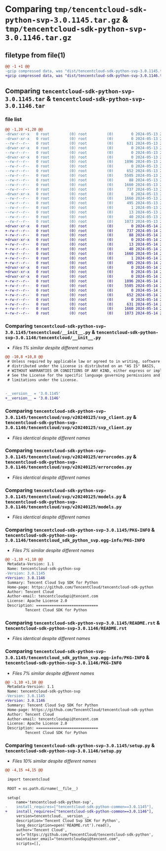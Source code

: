 # Comparing `tmp/tencentcloud-sdk-python-svp-3.0.1145.tar.gz` & `tmp/tencentcloud-sdk-python-svp-3.0.1146.tar.gz`

## filetype from file(1)

```diff
@@ -1 +1 @@
-gzip compressed data, was "dist/tencentcloud-sdk-python-svp-3.0.1145.tar", last modified: Mon May 13 21:27:46 2024, max compression
+gzip compressed data, was "dist/tencentcloud-sdk-python-svp-3.0.1146.tar", last modified: Tue May 14 22:09:39 2024, max compression
```

## Comparing `tencentcloud-sdk-python-svp-3.0.1145.tar` & `tencentcloud-sdk-python-svp-3.0.1146.tar`

### file list

```diff
@@ -1,20 +1,20 @@
-drwxr-xr-x   0 root         (0) root         (0)        0 2024-05-13 21:27:46.000000 tencentcloud-sdk-python-svp-3.0.1145/
-drwxr-xr-x   0 root         (0) root         (0)        0 2024-05-13 21:27:46.000000 tencentcloud-sdk-python-svp-3.0.1145/tencentcloud/
--rw-r--r--   0 root         (0) root         (0)      631 2024-05-13 21:27:46.000000 tencentcloud-sdk-python-svp-3.0.1145/tencentcloud/__init__.py
-drwxr-xr-x   0 root         (0) root         (0)        0 2024-05-13 21:27:46.000000 tencentcloud-sdk-python-svp-3.0.1145/tencentcloud/svp/
--rw-r--r--   0 root         (0) root         (0)        0 2024-05-13 21:27:46.000000 tencentcloud-sdk-python-svp-3.0.1145/tencentcloud/svp/__init__.py
-drwxr-xr-x   0 root         (0) root         (0)        0 2024-05-13 21:27:46.000000 tencentcloud-sdk-python-svp-3.0.1145/tencentcloud/svp/v20240125/
--rw-r--r--   0 root         (0) root         (0)     1896 2024-05-13 21:27:46.000000 tencentcloud-sdk-python-svp-3.0.1145/tencentcloud/svp/v20240125/svp_client.py
--rw-r--r--   0 root         (0) root         (0)        0 2024-05-13 21:27:46.000000 tencentcloud-sdk-python-svp-3.0.1145/tencentcloud/svp/v20240125/__init__.py
--rw-r--r--   0 root         (0) root         (0)      652 2024-05-13 21:27:46.000000 tencentcloud-sdk-python-svp-3.0.1145/tencentcloud/svp/v20240125/errorcodes.py
--rw-r--r--   0 root         (0) root         (0)     5505 2024-05-13 21:27:46.000000 tencentcloud-sdk-python-svp-3.0.1145/tencentcloud/svp/v20240125/models.py
--rw-r--r--   0 root         (0) root         (0)       88 2024-05-13 21:27:46.000000 tencentcloud-sdk-python-svp-3.0.1145/setup.cfg
--rw-r--r--   0 root         (0) root         (0)     1660 2024-05-13 21:27:46.000000 tencentcloud-sdk-python-svp-3.0.1145/PKG-INFO
--rw-r--r--   0 root         (0) root         (0)      737 2024-05-13 21:27:46.000000 tencentcloud-sdk-python-svp-3.0.1145/README.rst
-drwxr-xr-x   0 root         (0) root         (0)        0 2024-05-13 21:27:46.000000 tencentcloud-sdk-python-svp-3.0.1145/tencentcloud_sdk_python_svp.egg-info/
--rw-r--r--   0 root         (0) root         (0)     1660 2024-05-13 21:27:46.000000 tencentcloud-sdk-python-svp-3.0.1145/tencentcloud_sdk_python_svp.egg-info/PKG-INFO
--rw-r--r--   0 root         (0) root         (0)      495 2024-05-13 21:27:46.000000 tencentcloud-sdk-python-svp-3.0.1145/tencentcloud_sdk_python_svp.egg-info/SOURCES.txt
--rw-r--r--   0 root         (0) root         (0)        1 2024-05-13 21:27:46.000000 tencentcloud-sdk-python-svp-3.0.1145/tencentcloud_sdk_python_svp.egg-info/dependency_links.txt
--rw-r--r--   0 root         (0) root         (0)       13 2024-05-13 21:27:46.000000 tencentcloud-sdk-python-svp-3.0.1145/tencentcloud_sdk_python_svp.egg-info/top_level.txt
--rw-r--r--   0 root         (0) root         (0)       40 2024-05-13 21:27:46.000000 tencentcloud-sdk-python-svp-3.0.1145/tencentcloud_sdk_python_svp.egg-info/requires.txt
--rw-r--r--   0 root         (0) root         (0)     1073 2024-05-13 21:27:46.000000 tencentcloud-sdk-python-svp-3.0.1145/setup.py
+drwxr-xr-x   0 root         (0) root         (0)        0 2024-05-14 22:09:39.000000 tencentcloud-sdk-python-svp-3.0.1146/
+-rw-r--r--   0 root         (0) root         (0)      737 2024-05-14 22:09:39.000000 tencentcloud-sdk-python-svp-3.0.1146/README.rst
+-rw-r--r--   0 root         (0) root         (0)       88 2024-05-14 22:09:39.000000 tencentcloud-sdk-python-svp-3.0.1146/setup.cfg
+drwxr-xr-x   0 root         (0) root         (0)        0 2024-05-14 22:09:39.000000 tencentcloud-sdk-python-svp-3.0.1146/tencentcloud_sdk_python_svp.egg-info/
+-rw-r--r--   0 root         (0) root         (0)       13 2024-05-14 22:09:39.000000 tencentcloud-sdk-python-svp-3.0.1146/tencentcloud_sdk_python_svp.egg-info/top_level.txt
+-rw-r--r--   0 root         (0) root         (0)       40 2024-05-14 22:09:39.000000 tencentcloud-sdk-python-svp-3.0.1146/tencentcloud_sdk_python_svp.egg-info/requires.txt
+-rw-r--r--   0 root         (0) root         (0)     1660 2024-05-14 22:09:39.000000 tencentcloud-sdk-python-svp-3.0.1146/tencentcloud_sdk_python_svp.egg-info/PKG-INFO
+-rw-r--r--   0 root         (0) root         (0)        1 2024-05-14 22:09:39.000000 tencentcloud-sdk-python-svp-3.0.1146/tencentcloud_sdk_python_svp.egg-info/dependency_links.txt
+-rw-r--r--   0 root         (0) root         (0)      495 2024-05-14 22:09:39.000000 tencentcloud-sdk-python-svp-3.0.1146/tencentcloud_sdk_python_svp.egg-info/SOURCES.txt
+drwxr-xr-x   0 root         (0) root         (0)        0 2024-05-14 22:09:39.000000 tencentcloud-sdk-python-svp-3.0.1146/tencentcloud/
+drwxr-xr-x   0 root         (0) root         (0)        0 2024-05-14 22:09:39.000000 tencentcloud-sdk-python-svp-3.0.1146/tencentcloud/svp/
+drwxr-xr-x   0 root         (0) root         (0)        0 2024-05-14 22:09:39.000000 tencentcloud-sdk-python-svp-3.0.1146/tencentcloud/svp/v20240125/
+-rw-r--r--   0 root         (0) root         (0)     1896 2024-05-14 22:09:39.000000 tencentcloud-sdk-python-svp-3.0.1146/tencentcloud/svp/v20240125/svp_client.py
+-rw-r--r--   0 root         (0) root         (0)     5505 2024-05-14 22:09:39.000000 tencentcloud-sdk-python-svp-3.0.1146/tencentcloud/svp/v20240125/models.py
+-rw-r--r--   0 root         (0) root         (0)        0 2024-05-14 22:09:39.000000 tencentcloud-sdk-python-svp-3.0.1146/tencentcloud/svp/v20240125/__init__.py
+-rw-r--r--   0 root         (0) root         (0)      652 2024-05-14 22:09:39.000000 tencentcloud-sdk-python-svp-3.0.1146/tencentcloud/svp/v20240125/errorcodes.py
+-rw-r--r--   0 root         (0) root         (0)        0 2024-05-14 22:09:39.000000 tencentcloud-sdk-python-svp-3.0.1146/tencentcloud/svp/__init__.py
+-rw-r--r--   0 root         (0) root         (0)      631 2024-05-14 22:09:39.000000 tencentcloud-sdk-python-svp-3.0.1146/tencentcloud/__init__.py
+-rw-r--r--   0 root         (0) root         (0)     1660 2024-05-14 22:09:39.000000 tencentcloud-sdk-python-svp-3.0.1146/PKG-INFO
+-rw-r--r--   0 root         (0) root         (0)     1073 2024-05-14 22:09:39.000000 tencentcloud-sdk-python-svp-3.0.1146/setup.py
```

### Comparing `tencentcloud-sdk-python-svp-3.0.1145/tencentcloud/__init__.py` & `tencentcloud-sdk-python-svp-3.0.1146/tencentcloud/__init__.py`

 * *Files 1% similar despite different names*

```diff
@@ -10,8 +10,8 @@
 # Unless required by applicable law or agreed to in writing, software
 # distributed under the License is distributed on an "AS IS" BASIS,
 # WITHOUT WARRANTIES OR CONDITIONS OF ANY KIND, either express or implied.
 # See the License for the specific language governing permissions and
 # limitations under the License.
 
 
-__version__ = '3.0.1145'
+__version__ = '3.0.1146'
```

### Comparing `tencentcloud-sdk-python-svp-3.0.1145/tencentcloud/svp/v20240125/svp_client.py` & `tencentcloud-sdk-python-svp-3.0.1146/tencentcloud/svp/v20240125/svp_client.py`

 * *Files identical despite different names*

### Comparing `tencentcloud-sdk-python-svp-3.0.1145/tencentcloud/svp/v20240125/errorcodes.py` & `tencentcloud-sdk-python-svp-3.0.1146/tencentcloud/svp/v20240125/errorcodes.py`

 * *Files identical despite different names*

### Comparing `tencentcloud-sdk-python-svp-3.0.1145/tencentcloud/svp/v20240125/models.py` & `tencentcloud-sdk-python-svp-3.0.1146/tencentcloud/svp/v20240125/models.py`

 * *Files identical despite different names*

### Comparing `tencentcloud-sdk-python-svp-3.0.1145/PKG-INFO` & `tencentcloud-sdk-python-svp-3.0.1146/tencentcloud_sdk_python_svp.egg-info/PKG-INFO`

 * *Files 7% similar despite different names*

```diff
@@ -1,10 +1,10 @@
 Metadata-Version: 1.1
 Name: tencentcloud-sdk-python-svp
-Version: 3.0.1145
+Version: 3.0.1146
 Summary: Tencent Cloud Svp SDK for Python
 Home-page: https://github.com/TencentCloud/tencentcloud-sdk-python
 Author: Tencent Cloud
 Author-email: tencentcloudapi@tencent.com
 License: Apache License 2.0
 Description: ============================
         Tencent Cloud SDK for Python
```

### Comparing `tencentcloud-sdk-python-svp-3.0.1145/README.rst` & `tencentcloud-sdk-python-svp-3.0.1146/README.rst`

 * *Files identical despite different names*

### Comparing `tencentcloud-sdk-python-svp-3.0.1145/tencentcloud_sdk_python_svp.egg-info/PKG-INFO` & `tencentcloud-sdk-python-svp-3.0.1146/PKG-INFO`

 * *Files 7% similar despite different names*

```diff
@@ -1,10 +1,10 @@
 Metadata-Version: 1.1
 Name: tencentcloud-sdk-python-svp
-Version: 3.0.1145
+Version: 3.0.1146
 Summary: Tencent Cloud Svp SDK for Python
 Home-page: https://github.com/TencentCloud/tencentcloud-sdk-python
 Author: Tencent Cloud
 Author-email: tencentcloudapi@tencent.com
 License: Apache License 2.0
 Description: ============================
         Tencent Cloud SDK for Python
```

### Comparing `tencentcloud-sdk-python-svp-3.0.1145/setup.py` & `tencentcloud-sdk-python-svp-3.0.1146/setup.py`

 * *Files 10% similar despite different names*

```diff
@@ -4,15 +4,15 @@
 
 import tencentcloud
 
 ROOT = os.path.dirname(__file__)
 
 setup(
     name='tencentcloud-sdk-python-svp',
-    install_requires=["tencentcloud-sdk-python-common==3.0.1145"],
+    install_requires=["tencentcloud-sdk-python-common==3.0.1146"],
     version=tencentcloud.__version__,
     description='Tencent Cloud Svp SDK for Python',
     long_description=open('README.rst').read(),
     author='Tencent Cloud',
     url='https://github.com/TencentCloud/tencentcloud-sdk-python',
     maintainer_email="tencentcloudapi@tencent.com",
     scripts=[],
```

